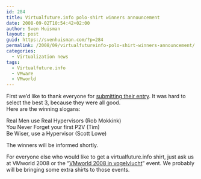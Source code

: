 ```yaml
---
id: 284
title: Virtualfuture.info polo-shirt winners announcement
date: 2008-09-02T10:54:42+02:00
author: Sven Huisman
layout: post
guid: https://svenhuisman.com/?p=284
permalink: /2008/09/virtualfutureinfo-polo-shirt-winners-announcement/
categories:
  - Virtualization news
tags:
  - Virtualfuture.info
  - VMware
  - VMworld
---
```

First we&#8217;d like to thank everyone for <a title="Competition" href="https://svenhuisman.com/2008/08/win-a-virtualfutureinfo-polo-shirt/" target="_blank">submitting their entry</a>. It was hard to select the best 3, because they were all good.  
Here are the winning slogans:

Real Men use Real Hypervisors (Rob Mokkink)  
You Never Forget your first P2V (Tim)  
Be Wiser, use a Hypervisor (Scott Lowe)

The winners will be informed shortly.

For everyone else who would like to get a virtualfuture.info shirt, just ask us at VMworld 2008 or the &#8220;<a title="VMworld in vogelvlucht" href="https://svenhuisman.com/2008/08/kom-naar-vmworld-2008-in-vogelvlucht/" target="_self">VMworld 2008 in vogelvlucht</a>&#8221; event. We probably will be bringing some extra shirts to those events.